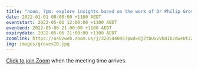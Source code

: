 ```yaml
---
title: "noon, 7pm: explore insights based on the work of Dr Philip Groves"
date: 2022-01-01 00:00:00 +1100 AEDT
eventstart: 2022-05-06 12:00:00 +1100 AEDT
eventend: 2022-05-06 21:00:00 +1100 AEDT
expirydate: 2022-05-06 21:00:00 +1100 AEDT
zoomlink: https://us02web.zoom.us/j/320544045?pwd=QjZtbUxvVk81b2dweUtZZTE3ZE9IZz09
img: images/grovesID.jpg
---
```


[Click to join Zoom](https://us02web.zoom.us/j/320544045?pwd=QjZtbUxvVk81b2dweUtZZTE3ZE9IZz09) when the meeting time arrives.